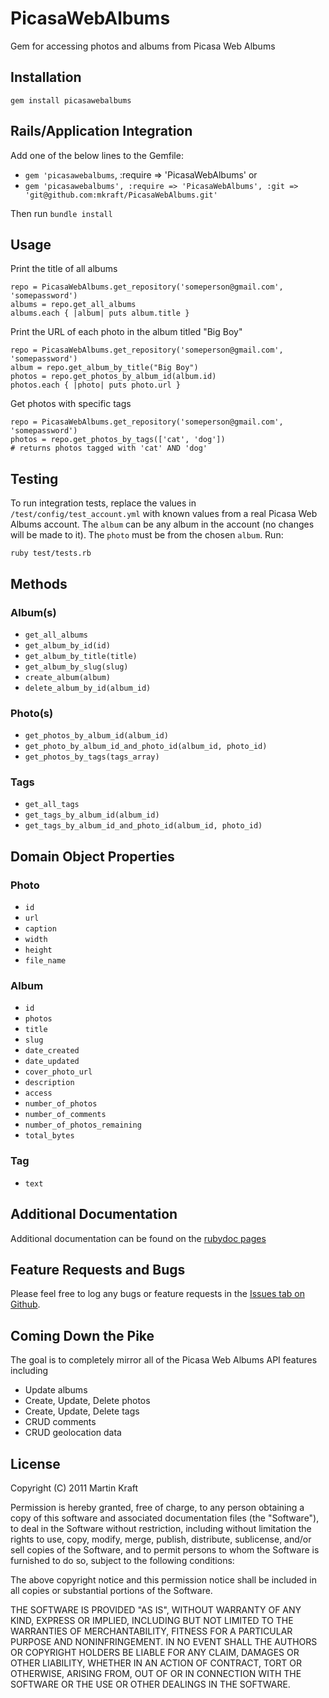 PicasaWebAlbums
===============

Gem for accessing photos and albums from Picasa Web Albums

Installation
------------

	gem install picasawebalbums
	
Rails/Application Integration
-----------------------------

Add one of the below lines to the Gemfile:

- `gem 'picasawebalbums`, :require => 'PicasaWebAlbums'
or
- `gem 'picasawebalbums', :require => 'PicasaWebAlbums', :git => 'git@github.com:mkraft/PicasaWebAlbums.git'`

Then run `bundle install`

Usage
-----

Print the title of all albums

	repo = PicasaWebAlbums.get_repository('someperson@gmail.com', 'somepassword')
	albums = repo.get_all_albums
	albums.each { |album| puts album.title }

Print the URL of each photo in the album titled "Big Boy"

	repo = PicasaWebAlbums.get_repository('someperson@gmail.com', 'somepassword')
	album = repo.get_album_by_title("Big Boy")
	photos = repo.get_photos_by_album_id(album.id)
	photos.each { |photo| puts photo.url }

Get photos with specific tags

	repo = PicasaWebAlbums.get_repository('someperson@gmail.com', 'somepassword')
	photos = repo.get_photos_by_tags(['cat', 'dog'])
	# returns photos tagged with 'cat' AND 'dog'

Testing
-------

To run integration tests, replace the values in `/test/config/test_account.yml` with known values from a real Picasa Web Albums account. The `album` can be any album in the account (no changes will be made to it). The `photo` must be from the chosen `album`. Run:

	ruby test/tests.rb

Methods
-------

### Album(s)

- `get_all_albums`
- `get_album_by_id(id)`
- `get_album_by_title(title)`
- `get_album_by_slug(slug)`
- `create_album(album)`
- `delete_album_by_id(album_id)`

### Photo(s)

- `get_photos_by_album_id(album_id)`
- `get_photo_by_album_id_and_photo_id(album_id, photo_id)`
- `get_photos_by_tags(tags_array)`

### Tags

- `get_all_tags`
- `get_tags_by_album_id(album_id)`
- `get_tags_by_album_id_and_photo_id(album_id, photo_id)`

Domain Object Properties
------------------------

### Photo

- `id`
- `url`
- `caption`
- `width`
- `height`
- `file_name`

### Album

- `id`
- `photos`
- `title`
- `slug`
- `date_created`
- `date_updated`
- `cover_photo_url`
- `description`
- `access`
- `number_of_photos`
- `number_of_comments`
- `number_of_photos_remaining`
- `total_bytes`

### Tag

- `text`

Additional Documentation
------------------------

Additional documentation can be found on the [rubydoc pages](http://rubydoc.info/gems/picasawebalbums)

Feature Requests and Bugs
-------------------------

Please feel free to log any bugs or feature requests in the [Issues tab on Github](https://github.com/mkraft/PicasaWebAlbums/issues).

Coming Down the Pike
--------------------

The goal is to completely mirror all of the Picasa Web Albums API features including

- Update albums
- Create, Update, Delete photos
- Create, Update, Delete tags
- CRUD comments
- CRUD geolocation data

License
-------

Copyright (C) 2011 Martin Kraft

Permission is hereby granted, free of charge, to any person obtaining a copy of
this software and associated documentation files (the "Software"), to deal in
the Software without restriction, including without limitation the rights to
use, copy, modify, merge, publish, distribute, sublicense, and/or sell copies
of the Software, and to permit persons to whom the Software is furnished to do
so, subject to the following conditions:

The above copyright notice and this permission notice shall be included in all
copies or substantial portions of the Software.

THE SOFTWARE IS PROVIDED "AS IS", WITHOUT WARRANTY OF ANY KIND, EXPRESS OR
IMPLIED, INCLUDING BUT NOT LIMITED TO THE WARRANTIES OF MERCHANTABILITY,
FITNESS FOR A PARTICULAR PURPOSE AND NONINFRINGEMENT. IN NO EVENT SHALL THE
AUTHORS OR COPYRIGHT HOLDERS BE LIABLE FOR ANY CLAIM, DAMAGES OR OTHER
LIABILITY, WHETHER IN AN ACTION OF CONTRACT, TORT OR OTHERWISE, ARISING FROM,
OUT OF OR IN CONNECTION WITH THE SOFTWARE OR THE USE OR OTHER DEALINGS IN THE
SOFTWARE.